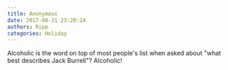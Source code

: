 ```yaml
---
title: Anonymous
date: 2017-08-31 23:20:24
authors: Ripp
categories: Holiday
---
```


 Alcoholic is the word on top of most people's list when asked about "what best describes Jack Burrell"?
Alcoholic!